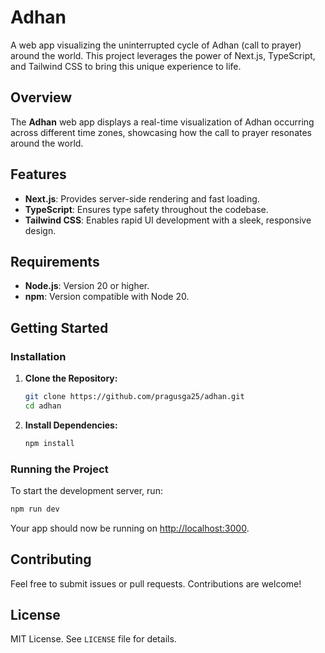# Adhan

A web app visualizing the uninterrupted cycle of Adhan (call to prayer) around the world. This project leverages the power of Next.js, TypeScript, and Tailwind CSS to bring this unique experience to life.

## Overview

The **Adhan** web app displays a real-time visualization of Adhan occurring across different time zones, showcasing how the call to prayer resonates around the world.

## Features

- **Next.js**: Provides server-side rendering and fast loading.
- **TypeScript**: Ensures type safety throughout the codebase.
- **Tailwind CSS**: Enables rapid UI development with a sleek, responsive design.

## Requirements

- **Node.js**: Version 20 or higher.
- **npm**: Version compatible with Node 20.

## Getting Started

### Installation

1. **Clone the Repository:**

   ```bash
   git clone https://github.com/pragusga25/adhan.git
   cd adhan
   ```

2. **Install Dependencies:**

   ```bash
   npm install
   ```

### Running the Project

To start the development server, run:

```bash
npm run dev
```

Your app should now be running on [http://localhost:3000](http://localhost:3000).

## Contributing

Feel free to submit issues or pull requests. Contributions are welcome!

## License

MIT License. See `LICENSE` file for details.
